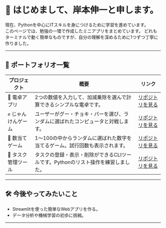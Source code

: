 # 👋 はじめまして、岸本伸一と申します。

現在、Pythonを中心にITスキルを身につけるために学習を進めています。  
このページでは、勉強の一環で作成したミニアプリをまとめています。
どれもターミナルで動く簡単なものですが、自分の理解を深めるために1つずつ丁寧に作りました。

---

## 📂 ポートフォリオ一覧

| プロジェクト | 概要 | リンク |
|------------|------|------|
| 🧮 電卓アプリ | 2つの数値を入力して、加減乗除を選んで計算できるシンプルな電卓です。 | [リポジトリを見る](https://github.com/shinichikishimoto/tutorial_calculator) |
| ✊ じゃんけんゲーム | ユーザーがグー・チョキ・パーを選び、ランダムに選ばれたコンピュータと対戦します。 | [リポジトリを見る](https://github.com/shinichikishimoto/tutorial-janken-game) |
| 🎯 数当てゲーム | 1～100の中からランダムに選ばれた数字を当てるゲーム。試行回数も表示されます。 | [リポジトリを見る](https://github.com/shinichikishimoto/tutorial_number_guess) |
| 📝 タスク管理ツール | タスクの登録・表示・削除ができるCLIツールです。Pythonのリスト操作を練習しました。 | [リポジトリを見る](https://github.com/shinichikishimoto/tutorial_task_manager) |

---

## 🛠 今後やってみたいこと

- Streamlitを使った簡単なWebアプリを作る。
- データ分析や機械学習の初歩に挑戦。

---



